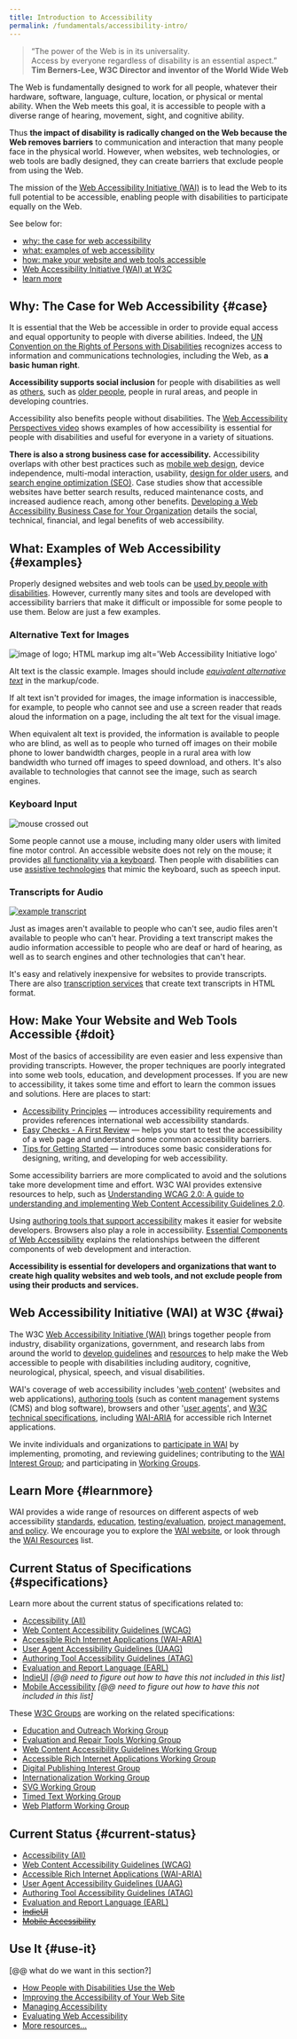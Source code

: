 ```yaml
---
title: Introduction to Accessibility
permalink: /fundamentals/accessibility-intro/
---
```


> “The power of the Web is in its universality.<br>
> Access by everyone regardless of disability is an essential aspect.”<br>
> **Tim Berners-Lee, W3C Director and inventor of the World Wide
> Web**

The Web is fundamentally designed to work for all people, whatever their
hardware, software, language, culture, location, or physical or mental
ability. When the Web meets this goal, it is accessible to people with a
diverse range of hearing, movement, sight, and cognitive ability.

Thus **the impact of disability is radically changed on the Web because
the Web removes barriers** to communication and interaction that many
people face in the physical world. However, when websites, web
technologies, or web tools are badly designed, they can create barriers
that exclude people from using the Web.

The mission of the [Web Accessibility Initiative (WAI)](#wai) is to lead
the Web to its full potential to be accessible, enabling people with
disabilities to participate equally on the Web.

See below for:

-   [why: the case for web accessibility](#case)
-   [what: examples of web accessibility](#examples)
-   [how: make your website and web tools accessible](#doit)
-   [Web Accessibility Initiative (WAI) at W3C](#wai)
-   [learn more](#learnmore)

Why: The Case for Web Accessibility {#case}
--------------------------------------------

It is essential that the Web be accessible in order to provide equal
access and equal opportunity to people with diverse abilities. Indeed,
the [UN Convention on the Rights of Persons with
Disabilities](http://www.un.org/disabilities/convention/conventionfull.shtml)
recognizes access to information and communications technologies,
including the Web, as **a basic human right**.

**Accessibility supports social inclusion** for people with disabilities
as well as [others](http://www.w3.org/WAI/bcase/soc.html#groups), such
as [older people](http://www.w3.org/WAI/bcase/soc.html#older), people in
rural areas, and people in developing countries.

Accessibility also benefits people without disabilities. The [Web
Accessibility Perspectives
video](https://www.youtube.com/watch?v=3f31oufqFSM) shows examples of
how accessibility is essential for people with disabilities and useful
for everyone in a variety of situations.

**There is also a strong business case for accessibility.**
Accessibility overlaps with other best practices such as [mobile web
design](http://www.w3.org/WAI/mobile/), device independence, multi-modal
interaction, usability, [design for older
users](http://www.w3.org/WAI/bcase/soc.html#older), and [search engine
optimization (SEO)](http://www.w3.org/WAI/bcase/fin.html#seo). Case
studies show that accessible websites have better search results,
reduced maintenance costs, and increased audience reach, among other
benefits. [Developing a Web Accessibility Business Case for Your
Organization](/WAI/bcase/Overview) details the social, technical,
financial, and legal benefits of web accessibility.

What: Examples of Web Accessibility {#examples}
-----------------------------------

Properly designed websites and web tools can be [used by people with
disabilities](http://www.w3.org/WAI/intro/people-use-web.php). However,
currently many sites and tools are developed with accessibility barriers
that make it difficult or impossible for some people to use them. Below
are just a few examples.

### Alternative Text for Images

![image of logo; HTML markup img alt='Web Accessibility Initiative
logo'](http://www.w3.org/WAI/intro/alt-logo.png)

Alt text is the classic example. Images should include *[equivalent
alternative
text](http://www.w3.org/TR/UNDERSTANDING-WCAG20/text-equiv.html)* in the
markup/code.

If alt text isn't provided for images, the image information is
inaccessible, for example, to people who cannot see and use a screen
reader that reads aloud the information on a page, including the alt
text for the visual image.

When equivalent alt text is provided, the information is available to
people who are blind, as well as to people who turned off images on
their mobile phone to lower bandwidth charges, people in a rural area
with low bandwidth who turned off images to speed download, and others.
It's also available to technologies that cannot see the image, such as
search engines.

### Keyboard Input

![mouse crossed
out](https://www.w3.org/WAI/intro/no-mouse.png)

Some people cannot use a mouse, including many older users with limited
fine motor control. An accessible website does not rely on the mouse; it
provides [all functionality via a
keyboard](http://www.w3.org/TR/UNDERSTANDING-WCAG20/keyboard-operation.html).
Then people with disabilities can use [assistive
technologies](http://www.w3.org/WAI/users/involving#at) that mimic the
keyboard, such as speech input.

### Transcripts for Audio

[![example
transcript](http://www.w3.org/WAI/intro/transcript.png)](http://www.w3.org/WAI/highlights/200606wcag2interview.html)

Just as images aren't available to people who can't see, audio files
aren't available to people who can't hear. Providing a text transcript
makes the audio information accessible to people who are deaf or hard of
hearing, as well as to search engines and other technologies that can't
hear.

It's easy and relatively inexpensive for websites to provide
transcripts. There are also [transcription
services](http://www.uiaccess.com/transcripts/transcript_services.html)
that create text transcripts in HTML format.

How: Make Your Website and Web Tools Accessible {#doit}
--------------------------------------------------------

Most of the basics of accessibility are even easier and less expensive
than providing transcripts. However, the proper techniques are poorly
integrated into some web tools, education, and development processes. If
you are new to accessibility, it takes some time and effort to learn the
common issues and solutions. Here are places to start:

-   [Accessibility
    Principles](https://www.w3.org/WAI/intro/people-use-web/principles)
    — introduces accessibility requirements and provides references
    international web accessibility standards.
-   [Easy Checks - A First
    Review](https://www.w3.org/WAI/eval/preliminary) — helps you start
    to test the accessibility of a web page and understand some common
    accessibility barriers.
-   [Tips for Getting
    Started](https://www.w3.org/WAI/gettingstarted/tips/) — introduces
    some basic considerations for designing, writing, and developing for
    web accessibility.

Some accessibility barriers are more complicated to avoid and the
solutions take more development time and effort. W3C WAI provides
extensive resources to help, such as [Understanding WCAG 2.0: A guide to
understanding and implementing Web Content Accessibility Guidelines
2.0](http://www.w3.org/TR/UNDERSTANDING-WCAG20/).

Using [authoring tools that support
accessibility](http://www.w3.org/WAI/impl/software) makes it easier for
website developers. Browsers also play a role in accessibility.
[Essential Components of Web
Accessibility](http://www.w3.org/WAI/intro/components.php) explains the
relationships between the different components of web development and
interaction.

**Accessibility is essential for developers and organizations that want
to create high quality websites and web tools, and not exclude people
from using their products and services.**

Web Accessibility Initiative (WAI) at W3C {#wai}
-------------------------------------------------

The W3C [Web Accessibility Initiative (WAI)](http://www.w3.org/WAI/)
brings together people from industry, disability organizations,
government, and research labs from around the world to [develop
guidelines](http://www.w3.org/WAI/intro/w3c-process.php) and
[resources](http://www.w3.org/WAI/Resources/) to help make the Web
accessible to people with disabilities including auditory, cognitive,
neurological, physical, speech, and visual disabilities.

WAI's coverage of web accessibility includes '[web
content](http://www.w3.org/WAI/intro/wcag.php)' (websites and web
applications), [authoring tools](http://www.w3.org/WAI/intro/atag.php)
(such as content management systems (CMS) and blog software), browsers
and other '[user agents](http://www.w3.org/WAI/intro/uaag.php)', and
[W3C technical specifications](http://www.w3.org/WAI/PF/), including
[WAI-ARIA](http://www.w3.org/WAI/intro/aria.php) for accessible rich
Internet applications.

We invite individuals and organizations to [participate in
WAI](http://www.w3.org/WAI/participation) by implementing, promoting,
and reviewing guidelines; contributing to the [WAI Interest
Group](http://www.w3.org/WAI/IG/); and participating in [Working
Groups](http://www.w3.org/WAI/groups.html).

Learn More {#learnmore}
----------

WAI provides a wide range of resources on different aspects of web
accessibility [standards](https://www.w3.org/WAI/guid-tech),
[education](https://www.w3.org/WAI/train),
[testing/evaluation](https://www.w3.org/WAI/eval), [project management,
and policy](https://www.w3.org/WAI/managing). We encourage you to
explore the [WAI website](http://www.w3.org/WAI/), or look through the
[WAI Resources](http://www.w3.org/WAI/Resources/) list.

Current Status of Specifications {#specifications}
--------------------------------

Learn more about the current status of specifications related to:

-   [Accessibility (All)](/standards/techs/accessibility)
-   [Web Content Accessibility Guidelines (WCAG)](/standards/techs/wcag)
-   [Accessible Rich Internet Applications
    (WAI-ARIA)](/standards/techs/aria)
-   [User Agent Accessibility Guidelines (UAAG)](/standards/techs/uaag)
-   [Authoring Tool Accessibility Guidelines
    (ATAG)](/standards/techs/atag)
-   [Evaluation and Report Language (EARL)](/standards/techs/earl)
-   [IndieUI](/standards/techs/indieui) *\[@@ need to figure out how to
    have this not included in this list\]*
-   [Mobile Accessibility](/standards/techs/mobileaccessibility) *\[@@
    need to figure out how to have this not included in this list\]*

These [W3C Groups](/Consortium/activities) are working on the related
specifications:

-   [Education and Outreach Working Group](http://www.w3.org/WAI/EO/)
-   [Evaluation and Repair Tools Working
    Group](http://www.w3.org/WAI/ER/)
-   [Web Content Accessibility Guidelines Working
    Group](http://www.w3.org/WAI/GL/)
-   [Accessible Rich Internet Applications Working
    Group](http://www.w3.org/WAI/ARIA/)
-   [Digital Publishing Interest Group](http://www.w3.org/dpub/IG/)
-   [Internationalization Working
    Group](http://www.w3.org/International/core/)
-   [SVG Working Group](http://www.w3.org/Graphics/SVG/WG/)
-   [Timed Text Working Group](http://www.w3.org/AudioVideo/TT/)
-   [Web Platform Working Group](http://www.w3.org/WebPlatform/WG/)

Current Status {#current-status}
--------------

-   [Accessibility (All)](/standards/techs/accessibility)
-   [Web Content Accessibility Guidelines (WCAG)](/standards/techs/wcag)
-   [Accessible Rich Internet Applications
    (WAI-ARIA)](/standards/techs/aria)
-   [User Agent Accessibility Guidelines (UAAG)](/standards/techs/uaag)
-   [Authoring Tool Accessibility Guidelines
    (ATAG)](/standards/techs/atag)
-   [Evaluation and Report Language (EARL)](/standards/techs/earl)
-   ~~[IndieUI](/standards/techs/indieui)~~
-   ~~[Mobile Accessibility](/standards/techs/mobileaccessibility)~~


Use It {#use-it}
------

\[@@ what do we want in this section?\]

-   [How People with Disabilities Use the
    Web](http://www.w3.org/WAI/Resources/)
-   [Improving the Accessibility of Your Web
    Site](http://www.w3.org/WAI/impl/improving)
-   [Managing Accessibility](http://www.w3.org/WAI/managing.html)
-   [Evaluating Web Accessibility](http://www.w3.org/WAI/eval/)
-   [More resources…](/WAI/Resources/)